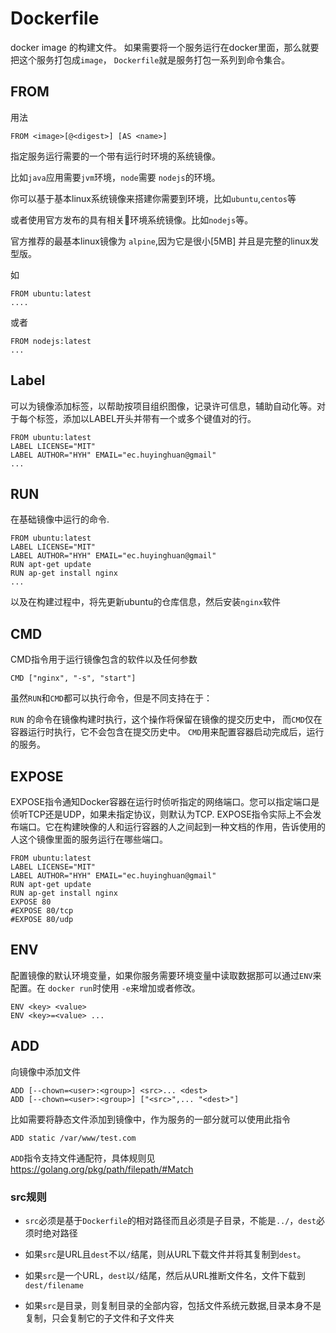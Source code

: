 # Dockerfile

docker image 的构建文件。 如果需要将一个服务运行在docker里面，那么就要把这个服务打包成`image`， `Dockerfile`就是服务打包一系列到命令集合。

## FROM
用法
```
FROM <image>[@<digest>] [AS <name>]
```

指定服务运行需要的一个带有运行时环境的系统镜像。


比如`java`应用需要`jvm`环境，`node`需要 `nodejs`的环境。

你可以基于基本linux系统镜像来搭建你需要到环境，比如`ubuntu`,`centos`等

或者使用官方发布的具有相关环境系统镜像。比如`nodejs`等。

官方推荐的最基本linux镜像为 `alpine`,因为它是很小[5MB] 并且是完整的linux发型版。

如
```
FROM ubuntu:latest
....
```
或者

```
FROM nodejs:latest
...
```

## Label

可以为镜像添加标签，以帮助按项目组织图像，记录许可信息，辅助自动化等。对于每个标签，添加以LABEL开头并带有一个或多个键值对的行。

```
FROM ubuntu:latest
LABEL LICENSE="MIT"
LABEL AUTHOR="HYH" EMAIL="ec.huyinghuan@gmail"
...
```

## RUN

在基础镜像中运行的命令.

```
FROM ubuntu:latest
LABEL LICENSE="MIT"
LABEL AUTHOR="HYH" EMAIL="ec.huyinghuan@gmail"
RUN apt-get update
RUN ap-get install nginx
...
```

以及在构建过程中，将先更新ubuntu的仓库信息，然后安装`nginx`软件


## CMD

CMD指令用于运行镜像包含的软件以及任何参数

```
CMD ["nginx", "-s", "start"]
```

虽然`RUN`和`CMD`都可以执行命令，但是不同支持在于：

`RUN` 的命令在镜像构建时执行，这个操作将保留在镜像的提交历史中， 而`CMD`仅在容器运行时执行，它不会包含在提交历史中。
`CMD`用来配置容器启动完成后，运行的服务。


## EXPOSE

EXPOSE指令通知Docker容器在运行时侦听指定的网络端口。您可以指定端口是侦听TCP还是UDP，如果未指定协议，则默认为TCP.
EXPOSE指令实际上不会发布端口。它在构建映像的人和运行容器的人之间起到一种文档的作用，告诉使用的人这个镜像里面的服务运行在哪些端口。

```
FROM ubuntu:latest
LABEL LICENSE="MIT"
LABEL AUTHOR="HYH" EMAIL="ec.huyinghuan@gmail"
RUN apt-get update
RUN ap-get install nginx
EXPOSE 80
#EXPOSE 80/tcp
#EXPOSE 80/udp
```

## ENV

配置镜像的默认环境变量，如果你服务需要环境变量中读取数据那可以通过`ENV`来配置。在 `docker run`时使用 `-e`来增加或者修改。

```
ENV <key> <value>
ENV <key>=<value> ...
```

## ADD

向镜像中添加文件

```
ADD [--chown=<user>:<group>] <src>... <dest>
ADD [--chown=<user>:<group>] ["<src>",... "<dest>"]
```

比如需要将静态文件添加到镜像中，作为服务的一部分就可以使用此指令

```
ADD static /var/www/test.com
```

`ADD`指令支持文件通配符，具体规则见 https://golang.org/pkg/path/filepath/#Match

### src规则
- `src`必须是基于`Dockerfile`的相对路径而且必须是子目录，不能是`../`，`dest`必须时绝对路径

- 如果`src`是URL且`dest`不以`/`结尾，则从URL下载文件并将其复制到`dest`。

- 如果`src`是一个URL，`dest`以`/`结尾，然后从URL推断文件名，文件下载到`dest/filename`

- 如果`src`是目录，则复制目录的全部内容，包括文件系统元数据,目录本身不是复制，只会复制它的子文件和子文件夹

## 